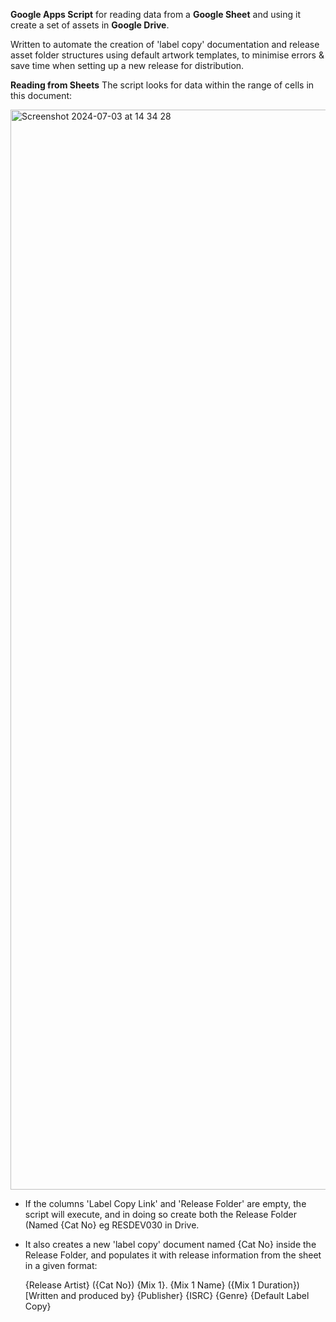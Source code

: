 **Google Apps Script** for reading data from a **Google Sheet** and using it create a set of assets in **Google Drive**.

Written to automate the creation of 'label copy' documentation and release asset folder structures using default artwork templates, to minimise errors & save time when setting up a new release for distribution.

**Reading from Sheets**
The script looks for data within the range of cells in this document:

<img width="1728" alt="Screenshot 2024-07-03 at 14 34 28" src="https://github.com/Doppinator/GenerateLabelCopy-AppsScript/assets/54332156/b428a57b-b035-4635-8cf6-3fb0a72d2cb2">

- If the columns 'Label Copy Link' and 'Release Folder' are empty, the script will execute, and in doing so create both the Release Folder (Named {Cat No} eg RESDEV030 in Drive.
  
- It also creates a new 'label copy' document named {Cat No} inside the Release Folder, and populates it with release information from the sheet in a given format:

  {Release Artist} ({Cat No})
  {Mix 1}. {Mix 1 Name} ({Mix 1 Duration})
  [Written and produced by}
  {Publisher}
  {ISRC}
  {Genre}
  {Default Label Copy}
